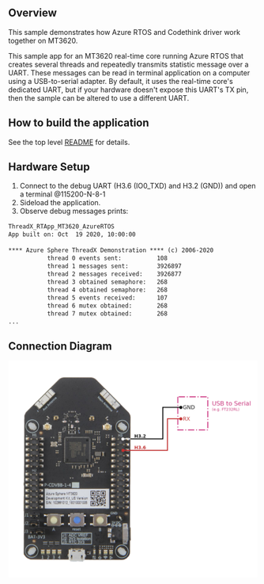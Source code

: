 ## Overview

This sample demonstrates how Azure RTOS and Codethink driver work together on MT3620.

This sample app for an MT3620 real-time core running Azure RTOS that creates several threads and 
repeatedly transmits statistic message over a UART. These messages can be read in terminal 
application on a computer using a USB-to-serial adapter. By default, it uses the real-time 
core's dedicated UART, but if your hardware doesn't expose this UART's TX pin, then the sample 
can be altered to use a different UART.

## How to build the application

See the top level [README](../README.md) for details.

## Hardware Setup

1. Connect to the debug UART (H3.6 (IO0_TXD) and H3.2 (GND)) and open a terminal @115200-N-8-1
2. Sideload the application.
3. Observe debug messages prints:

```
ThreadX_RTApp_MT3620_AzureRTOS
App built on: Oct  19 2020, 10:00:00

**** Azure Sphere ThreadX Demonstration **** (c) 2006-2020
           thread 0 events sent:          108
           thread 1 messages sent:        3926897
           thread 2 messages received:    3926877
           thread 3 obtained semaphore:   268
           thread 4 obtained semaphore:   268
           thread 5 events received:      107
           thread 6 mutex obtained:       268
           thread 7 mutex obtained:       268
...
```

## Connection Diagram

![Connection Diagram](Connection%20Diagram.png)